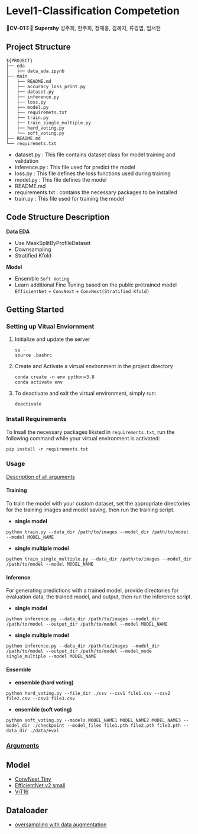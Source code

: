 # Level1-Classification Competetion
🌟**CV-01**조🌟 **Supershy**
성주희, 한주희, 정재웅, 김혜지, 류경엽, 임서현

## Project Structure

```
${PROJECT}
├── eda
│   ├── data_eda.ipynb
├── main
│   ├── README.md
│   ├── accuracy_loss_print.py
│   ├── dataset.py
│   ├── inference.py
│   ├── loss.py
│   ├── model.py
│   ├── requiremets.txt
│   ├── train.py
│   ├── train_single_multiple.py
│   ├── hard_voting.py
│   └── soft_voting.py
├── README.md
└── requiremets.txt
```

- dataset.py : This file contains dataset class for model training and validation
- inference.py : This file used for predict the model
- loss.py : This file defines the loss functions used during training
- model.py : This file defines the model
- README.md
- requirements.txt : contains the necessary packages to be installed
- train.py : This file used for training the model

## Code Structure Description 

**Data EDA**

 - Use MaskSplitByProfileDataset
 - Downsampling
 - Stratified Kfold

**Model**
 - Ensemble `Soft Voting`
 - Learn additional Fine Tuning based on the public pretrained model
	 `EfficientNet` + `ConvNext` + `ConvNext(Stratified Kfold)`


## Getting Started

### Setting up Vitual Enviornment

1. Initialize and update the server
	```
    su -
    source .bashrc
    ```

2. Create and Activate a virtual environment in the project directory

	```
    conda create -n env python=3.8
    conda activate env
	```

4. To deactivate and exit the virtual environment, simply run:

	```
	deactivate
	```

### Install Requirements

To Insall the necessary packages liksted in `requirements.txt`, run the following command while your virtual environment is activated:
```
pip install -r requirements.txt
```

### Usage
[Description of all arguments]()

#### Training

To train the model with your custom dataset, set the appropriate directories for the training images and model saving, then run the training script.
- **single model**

```
python train.py --data_dir /path/to/images --model_dir /path/to/model --model MODEL_NAME
```

- **single multiple model**

```
python train_single_multiple.py --data_dir /path/to/images --model_dir /path/to/model --model MODEL_NAME
```


#### Inference

For generating predictions with a trained model, provide directories for evaluation data, the trained model, and output, then run the inference script.
- **single model**
```
python inference.py --data_dir /path/to/images --model_dir /path/to/model --output_dir /path/to/model --model MODEL_NAME
```
- **single multiple model**
```
python inference.py --data_dir /path/to/images --model_dir /path/to/model --output_dir /path/to/model --model_mode single_multiple --model MODEL_NAME
```

#### Ensemble
- **ensemble (hard voting)**
```
python hard_voting.py --file_dir ./csv --csv1 file1.csv --csv2 file2.csv --csv3 file3.csv
```

- **ensemble (soft voting)**
```
python soft_voting.py --models MODEL_NAME1 MODEL_NAME2 MODEL_NAME3 --model_dir ./checkpoint --model_files file1.pth file2.pth file3.pth --data_dir ./data/eval
```


### [Arguments](./docs/arguments.md)

## Model
- [ConvNext Tiny](./docs/ConvNext.md)
- [EfficientNet v2 small](./docs/EfficientNet_v2_small.md)
- [ViT16](./docs/ViT16.md)

## Dataloader
- [oversampling with data augmentation](./docs/data_sampling.md)
